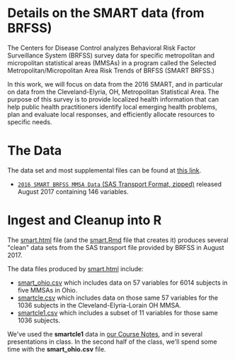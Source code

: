 # Details on the SMART data (from BRFSS)

The Centers for Disease Control analyzes Behavioral Risk Factor Surveillance System (BRFSS) survey data for specific metropolitan and micropolitan statistical areas (MMSAs) in a program called the Selected Metropolitan/Micropolitan Area Risk Trends of BRFSS (SMART BRFSS.)

In this work, we will focus on data from the 2016 SMART, and in particular on data from the Cleveland-Elyria, OH, Metropolitan Statistical Area. The purpose of this survey is to provide localized health information that can help public health practitioners identify local emerging health problems, plan and evaluate local responses, and efficiently allocate resources to specific needs.

# The Data

The data set and most supplemental files can be found at [this link](https://www.cdc.gov/brfss/smart/smart_2016.html). 

- [`2016 SMART BRFSS MMSA Data` (SAS Transport Format, zipped)](https://www.cdc.gov/brfss/smart/2016/MMSA2016_XPT.zip) released August 2017 containing 146 variables.

# Ingest and Cleanup into R

The [smart.html](http://htmlpreview.github.io/?https://github.com/THOMASELOVE/432-2018/blob/master/data-and-code/SMART/smart.html) file (and the [smart.Rmd](https://raw.githubusercontent.com/THOMASELOVE/432-2018/master/data-and-code/SMART/smart.Rmd) file that creates it) produces several "clean" data sets from the SAS transport file provided by BRFSS in August 2017.

The data files produced by [smart.html](http://htmlpreview.github.io/?https://github.com/THOMASELOVE/432-2018/blob/master/data-and-code/SMART/smart.html) include:

- [smart_ohio.csv](https://raw.githubusercontent.com/THOMASELOVE/432-2018/master/data-and-code/SMART/smart_ohio.csv) which includes data on 57 variables for 6014 subjects in five MMSAs in Ohio.
- [smartcle.csv](https://raw.githubusercontent.com/THOMASELOVE/432-2018/master/data-and-code/SMART/smartcle.csv) which includes data on those same 57 variables for the 1036 subjects in the Cleveland-Elyria-Lorain OH MMSA.
- [smartcle1.csv](https://raw.githubusercontent.com/THOMASELOVE/432-2018/master/data-and-code/SMART/smartcle1.csv) which includes a subset of 11 variables for those same 1036 subjects.

We've used the **smartcle1** data in [our Course Notes](https://thomaselove.github.io/432-notes/), and in several presentations in class. In the second half of the class, we'll spend some time with the **smart_ohio.csv** file.

